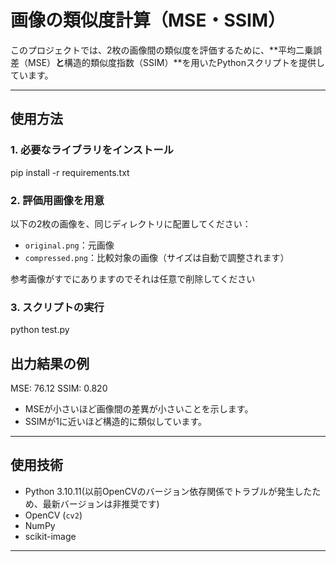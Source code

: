 # 画像の類似度計算（MSE・SSIM）

このプロジェクトでは、2枚の画像間の類似度を評価するために、**平均二乗誤差（MSE）**と**構造的類似度指数（SSIM）**を用いたPythonスクリプトを提供しています。

---

##  使用方法

### 1. 必要なライブラリをインストール

pip install -r requirements.txt

### 2. 評価用画像を用意

以下の2枚の画像を、同じディレクトリに配置してください：

- `original.png`：元画像
- `compressed.png`：比較対象の画像（サイズは自動で調整されます）

参考画像がすでにありますのでそれは任意で削除してください

### 3. スクリプトの実行

python test.py

##  出力結果の例

MSE: 76.12
SSIM: 0.820

- MSEが小さいほど画像間の差異が小さいことを示します。
- SSIMが1に近いほど構造的に類似しています。

---

##  使用技術

- Python 3.10.11(以前OpenCVのバージョン依存関係でトラブルが発生したため、最新バージョンは非推奨です)
- OpenCV (`cv2`)
- NumPy
- scikit-image

---
